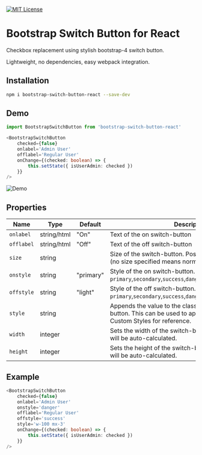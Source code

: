 [![MIT License](https://img.shields.io/github/license/gitbrent/bootstrap-switch-button-react.svg)](https://github.com/gitbrent/bootstrap-switch-button-react/blob/master/LICENSE)

# Bootstrap Switch Button for React

Checkbox replacement using stylish bootstrap-4 switch button.

Lightweight, no dependencies, easy webpack integration.

## Installation
```sh
npm i bootstrap-switch-button-react --save-dev
```

## Demo
```typescript
import BootstrapSwitchButton from 'bootstrap-switch-button-react'

<BootstrapSwitchButton
    checked={false}
    onlabel='Admin User'
    offlabel='Regular User'
    onChange={(checked: boolean) => {
        this.setState({ isUserAdmin: checked })
    }}
/>
```

![Demo](https://github.com/gitbrent/bootstrap-switch-button-react/blob/master/img/demo.gif?raw=true)

## Properties

Name       |Type        |Default   |Description                 |
-----------|------------|----------|----------------------------|
`onlabel`  |string/html |"On"      |Text of the on switch-button
`offlabel` |string/html |"Off"     |Text of the off switch-button
`size`     |string      |          |Size of the switch-button. Possible values are: `xs`, `sm`, `lg` (no size specified means normal size).
`onstyle`  |string      |"primary" |Style of the on switch-button. Possible values are: `primary`,`secondary`,`success`,`danger`,`warning`,`info`,`light`,`dark`
`offstyle` |string      |"light"   |Style of the off switch-button. Possible values are: `primary`,`secondary`,`success`,`danger`,`warning`,`info`,`light`,`dark`
`style`    |string      |          |Appends the value to the class attribute of the switch-button. This can be used to apply custom styles. Refer to Custom Styles for reference.
`width`    |integer     |     |Sets the width of the switch-button. if set to *null*, width will be auto-calculated.
`height`   |integer     |     |Sets the height of the switch-button. if set to *null*, height will be auto-calculated.

## Example

```typescript
<BootstrapSwitchButton
    checked={false}
    onlabel='Admin User'
	onstyle='danger'
    offlabel='Regular User'
	offstyle='success'
	style='w-100 mx-3'
    onChange={(checked: boolean) => {
        this.setState({ isUserAdmin: checked })
    }}
/>
```
